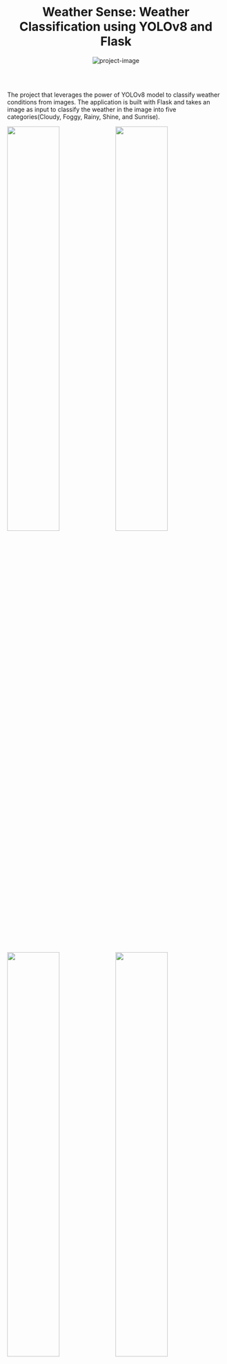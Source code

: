 <h1 align="center" id="title">Weather Sense: Weather Classification using YOLOv8 and Flask</h1>

<p align="center"><img src="https://socialify.git.ci/prathmesh-yakkaldevi/Weather_Sense/image?description=1&descriptionEditable=Developed%20Flask%20app%20using%20a%20YOLOv8%20model%20trained%20on%20a%20Kaggle%20weather%20classification%20dataset%2C%20capable%20of%20classifying%20weather%20from%20input%20images&language=1&owner=1" alt="project-image"></p>

<br>
<br>


<p id="description">The project that leverages the power of YOLOv8 model to classify weather conditions from images. The application is built with Flask and takes an image as input to classify the weather in the image into five categories(Cloudy, Foggy, Rainy, Shine, and Sunrise).</p>

<img src="https://github.com/prathmesh-yakkaldevi/Weather_Sense/assets/62748359/1a554ffa-6abb-42d7-a5c4-5bf9f728fba2" width=49%>
<img src="https://github.com/prathmesh-yakkaldevi/Weather_Sense/assets/62748359/bb1b87e9-56bf-47a4-9d5a-c204e12e3b57" width=49%>
<img src="https://github.com/prathmesh-yakkaldevi/Weather_Sense/assets/62748359/3cd82e3a-585e-45a2-bcd1-a70678f96b5e" width=49%>
<img src="https://github.com/prathmesh-yakkaldevi/Weather_Sense/assets/62748359/f8f2df71-2d15-4b37-ae3a-6f30ab87722b" width=49%>

<h2>🛠️ Installation Steps:</h2>

<p>1. clone the repo</p>

```
git clone https://github.com/prathmesh-yakkaldevi/Weather_Sense.git
```

<p>2. install virtualenv package</p>

```
install virtualenv package
```

<p>3. create virtual environment for project to run</p>

```
python -m venv <venv_name>
```

<p>4. activate the virtual environment</p>

```
<venv_name>\Scripts\activate
```

<p>5. install flask and ultralytics package</p>

```
pip install flask
pip install ultralytics
```

<p>6. run the app</p>

```
python app.py
```
  
  
<h2>💻 Built with</h2>

Technologies used in the project:

*   Python3
*   HTML
*   CSS
*   Flask
